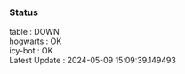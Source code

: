 ### Status


table : DOWN  
hogwarts : OK  
icy-bot : OK  
Latest Update : 2024-05-09 15:09:39.149493

